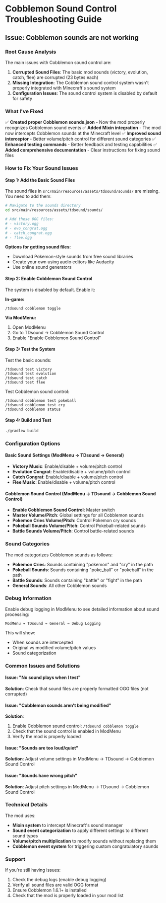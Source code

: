 # Cobblemon Sound Control Troubleshooting Guide

## Issue: Cobblemon sounds are not working

### Root Cause Analysis

The main issues with Cobblemon sound control are:

1. **Corrupted Sound Files**: The basic mod sounds (victory, evolution, catch, flee) are corrupted (23 bytes each)
2. **Missing Integration**: The Cobblemon sound control system wasn't properly integrated with Minecraft's sound system
3. **Configuration Issues**: The sound control system is disabled by default for safety

### What I've Fixed

✅ **Created proper Cobblemon sounds.json** - Now the mod properly recognizes Cobblemon sound events
✅ **Added Mixin integration** - The mod now intercepts Cobblemon sounds at the Minecraft level
✅ **Improved sound interceptor** - Better volume/pitch control for different sound categories
✅ **Enhanced testing commands** - Better feedback and testing capabilities
✅ **Added comprehensive documentation** - Clear instructions for fixing sound files

### How to Fix Your Sound Issues

#### Step 1: Add the Basic Sound Files

The sound files in `src/main/resources/assets/tdsound/sounds/` are missing. You need to add them:

```bash
# Navigate to the sounds directory
cd src/main/resources/assets/tdsound/sounds/

# Add these OGG files:
# - victory.ogg
# - evo_congrat.ogg  
# - catch_congrat.ogg
# - flee.ogg
```

**Options for getting sound files:**
- Download Pokemon-style sounds from free sound libraries
- Create your own using audio editors like Audacity
- Use online sound generators

#### Step 2: Enable Cobblemon Sound Control

The system is disabled by default. Enable it:

**In-game:**
```
/tdsound cobblemon toggle
```

**Via ModMenu:**
1. Open ModMenu
2. Go to TDsound → Cobblemon Sound Control
3. Enable "Enable Cobblemon Sound Control"

#### Step 3: Test the System

Test the basic sounds:
```
/tdsound test victory
/tdsound test evolution
/tdsound test catch
/tdsound test flee
```

Test Cobblemon sound control:
```
/tdsound cobblemon test pokeball
/tdsound cobblemon test cry
/tdsound cobblemon status
```

#### Step 4: Build and Test

```bash
./gradlew build
```

### Configuration Options

#### Basic Sound Settings (ModMenu → TDsound → General)
- **Victory Music**: Enable/disable + volume/pitch control
- **Evolution Congrat**: Enable/disable + volume/pitch control  
- **Catch Congrat**: Enable/disable + volume/pitch control
- **Flee Music**: Enable/disable + volume/pitch control

#### Cobblemon Sound Control (ModMenu → TDsound → Cobblemon Sound Control)
- **Enable Cobblemon Sound Control**: Master switch
- **Master Volume/Pitch**: Global settings for all Cobblemon sounds
- **Pokemon Cries Volume/Pitch**: Control Pokemon cry sounds
- **Pokeball Sounds Volume/Pitch**: Control Pokeball-related sounds
- **Battle Sounds Volume/Pitch**: Control battle-related sounds

### Sound Categories

The mod categorizes Cobblemon sounds as follows:

- **Pokemon Cries**: Sounds containing "pokemon" and "cry" in the path
- **Pokeball Sounds**: Sounds containing "poke_ball" or "pokeball" in the path
- **Battle Sounds**: Sounds containing "battle" or "fight" in the path
- **General Sounds**: All other Cobblemon sounds

### Debug Information

Enable debug logging in ModMenu to see detailed information about sound processing:

```
ModMenu → TDsound → General → Debug Logging
```

This will show:
- When sounds are intercepted
- Original vs modified volume/pitch values
- Sound categorization

### Common Issues and Solutions

#### Issue: "No sound plays when I test"
**Solution**: Check that sound files are properly formatted OGG files (not corrupted)

#### Issue: "Cobblemon sounds aren't being modified"
**Solution**: 
1. Enable Cobblemon sound control: `/tdsound cobblemon toggle`
2. Check that the sound control is enabled in ModMenu
3. Verify the mod is properly loaded

#### Issue: "Sounds are too loud/quiet"
**Solution**: Adjust volume settings in ModMenu → TDsound → Cobblemon Sound Control

#### Issue: "Sounds have wrong pitch"
**Solution**: Adjust pitch settings in ModMenu → TDsound → Cobblemon Sound Control

### Technical Details

The mod uses:
- **Mixin system** to intercept Minecraft's sound manager
- **Sound event categorization** to apply different settings to different sound types
- **Volume/pitch multiplication** to modify sounds without replacing them
- **Cobblemon event system** for triggering custom congratulatory sounds

### Support

If you're still having issues:
1. Check the debug logs (enable debug logging)
2. Verify all sound files are valid OGG format
3. Ensure Cobblemon 1.6.1+ is installed
4. Check that the mod is properly loaded in your mod list